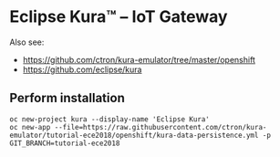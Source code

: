 # Eclipse Kura™ – IoT Gateway

Also see:

  * https://github.com/ctron/kura-emulator/tree/master/openshift
  * https://github.com/eclipse/kura

## Perform installation

    oc new-project kura --display-name 'Eclipse Kura'
    oc new-app --file=https://raw.githubusercontent.com/ctron/kura-emulator/tutorial-ece2018/openshift/kura-data-persistence.yml -p GIT_BRANCH=tutorial-ece2018
